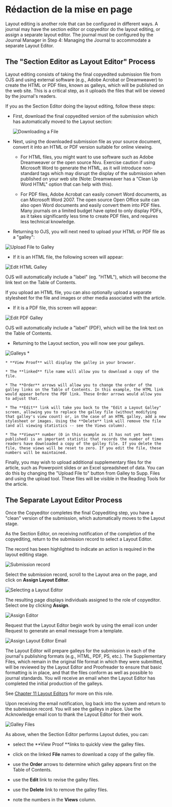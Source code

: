 # Rédaction de la mise en page

Layout editing is another role that can be configured in different ways. A journal may have the section editor or copyeditor do the layout editing, or assign a separate layout editor. The journal must be configured by the Journal Manager in Step 4: Managing the Journal to accommodate a separate Layout Editor.


## The "Section Editor as Layout Editor" Process

Layout editing consists of taking the final copyedited submission file from OJS and using external software (e.g., Adobe Acrobat or Dreamweaver) to create the HTML or PDF files, known as galleys, which will be published on the web site. This is a critical step, as it uploads the files that will be viewed by the journal's readers.


If you as the Section Editor doing the layout editing, follow these steps:

* First, download the final copyedited version of the submission which has automatically moved to the Layout section:

    ![Downloading a File](images/chapter8/editor_layout_1.png)



* Next, using the downloaded submission file as your source document, convert it into an HTML or PDF version suitable for online viewing.

    * For HTML files, you might want to use software such as Adobe Dreamweaver or the open source Nvu. Exercise caution if using Microsoft Word to generate the HTML, as it will introduce non-standard tags which may disrupt the display of the submission when published on your web site (Note: Dreamweaver has a "Clean Up Word HTML" option that can help with this).

    * For PDF files, Adobe Acrobat can easily convert Word documents, as can Microsoft Word 2007. The open source Open Office suite can also open Word documents and easily convert them into PDF files. Many journals on a limited budget have opted to only display PDFs, as it takes significantly less time to create PDF files, and requires less technical knowledge.

* Returning to OJS, you will next need to upload your HTML or PDF file as a "galley":

![Upload File to Galley](images/chapter8/editor_layout_2.png)

* If it is an HTML file, the following screen will appear:

![Edit HTML Galley](images/chapter8/editor_layout_3.png)

OJS will automatically include a "label" (eg. "HTML"), which will become the link text on the Table of Contents.

If you upload an HTML file, you can also optionally upload a separate stylesheet for the file and images or other media associated with the article.

* If it is a PDF file, this screen will appear:

![Edit PDF Galley](images/chapter8/editor_layout_4.png)

OJS will automatically include a "label" (PDF), which will be the link text on the Table of Contents.

* Returning to the Layout section, you will now see your galleys.

![Galleys](images/chapter8/editor_layout_5.png)
  *

    * **View Proof** will display the galley in your browser.

    * The **linked** file name will allow you to download a copy of the file.

    * The **Order** arrows will allow you to change the order of the galley links on the Table of Contents. In this example, the HTML link would appear before the PDF link. These Order arrows would allow you to adjust that.

    * The **Edit** link will take you back to the "Edit a Layout Galley" screen, allowing you to replace the galley file (without modifying that galley's view count) or, in the case of an HTML galley, add a new stylesheet or images. Using the **Delete** link will remove the file (and all viewing statistics -- see the Views column).

    * The **Views** number (0 in this example as it has not yet been published) is an important statistic that records the number of times readers have downloaded a copy of the galley file. If you delete the file, these views will be reset to zero. If you edit the file, these numbers will be maintained.

Finally, you may wish to upload additional supplementary files for the article, such as Powerpoint slides or an Excel spreadsheet of data. You can do this by changing the "Upload File to" button from Galley to Supp. Files and using the upload tool. These files will be visible in the Reading Tools for the article.




## The Separate Layout Editor Process



Once the Copyeditor completes the final Copyediting step, you have a "clean" version of the submission, which automatically moves to the Layout stage.

As the Section Editor, on receiving notification of the completion of the copyediting, return to the submission record to select a Layout Editor.

The record has been highlighted to indicate an action is required in the layout editing stage.

![Submission record](images/chapter8/layout_1.png)

Select the submission record, scroll to the Layout area on the page, and click on **Assign Layout Editor**.


![Selecting a Layout Editor](images/chapter8/layout_2.png)

The resulting page displays individuals assigned to the role of copyeditor. Select one by clicking **Assign**.

![Assign Editor](images/chapter8/layout_3.png)



Request that the Layout Editor begin work by using the email icon under Request to  generate an email message from a template.

![Assign Layout Editor Email](images/chapter8/layout_4.png)


The Layout Editor will prepare galleys for the submission in each of the journal's publishing formats (e.g., HTML, PDF, PS, etc.). The Supplementary Files, which remain in the original file format in which they were submitted, will be reviewed by the Layout Editor and Proofreader to ensure that basic formatting is in place, and that the files conform as well as possible to journal standards. You will receive an email when the Layout Editor has completed the initial production of the galleys.

See [Chapter 11 Layout Editors](https://docs.pkp.sfu.ca/learning-ojs-2/en/layout_editors) for more on this role.

Upon receiving the email notification, log back into the system and return to the submission record. You will see the galleys in place. Use the Acknowledge email icon to thank the Layout Editor for their work.

![Galley Files](images/chapter8/layout_5.png)

As above, when the Section Editor performs Layout duties, you can:

* select the **View Proof **links to quickly view the galley files.

* click on the linked **File** names to download a copy of the galley file.

* use the **Order** arrows to determine which galley appears first on the Table of Contents.

* use the **Edit** link to revise the galley files.

* use the **Delete** link to remove the galley files.

* note the numbers in the **Views** column. 
